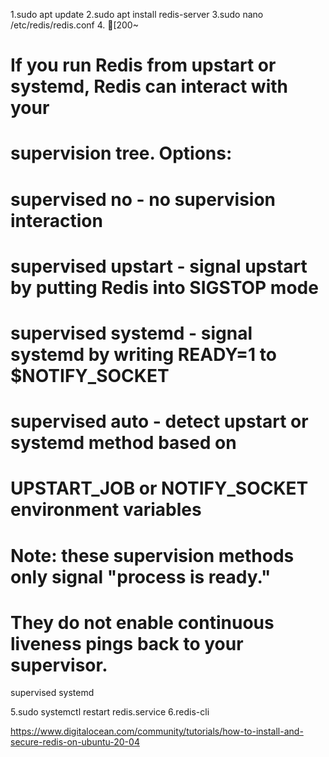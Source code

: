 1.sudo apt update
2.sudo apt install redis-server
3.sudo nano /etc/redis/redis.conf
4.
[200~
# If you run Redis from upstart or systemd, Redis can interact with your
# supervision tree. Options:
#   supervised no      - no supervision interaction
#   supervised upstart - signal upstart by putting Redis into SIGSTOP mode
#   supervised systemd - signal systemd by writing READY=1 to $NOTIFY_SOCKET
#   supervised auto    - detect upstart or systemd method based on
#                        UPSTART_JOB or NOTIFY_SOCKET environment variables
# Note: these supervision methods only signal "process is ready."
#       They do not enable continuous liveness pings back to your supervisor.
supervised systemd

5.sudo systemctl restart redis.service
6.redis-cli

https://www.digitalocean.com/community/tutorials/how-to-install-and-secure-redis-on-ubuntu-20-04
